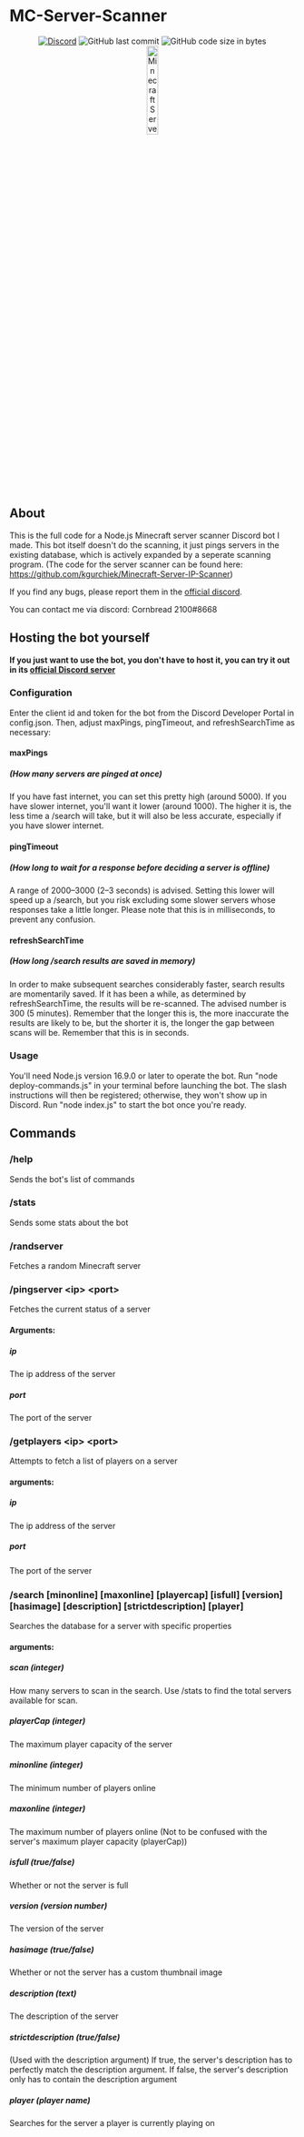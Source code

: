 # MC-Server-Scanner

<div align="center">
    <a href="https://discord.gg/Uy9m5TP5na"><img src="https://img.shields.io/discord/1005132317297221785?logo=discord" alt="Discord"/></a>
    <img src="https://img.shields.io/github/last-commit/kgurchiek/Minecraft-Server-Scanner-Discord-Bot" alt="GitHub last commit"/>
    <img src="https://img.shields.io/github/languages/code-size/kgurchiek/Minecraft-Server-Scanner-Discord-Bot" alt="GitHub code size in bytes"/>
    <br>
    <img src="https://raw.githubusercontent.com/kgurchiek/Minecraft-Server-Scanner-Discord-Bot/main/Icon.PNG" alt="Minecraft Server Scanner Icon" width="20%"/>
</div>

## About

This is the full code for a Node.js Minecraft server scanner Discord bot I made. This bot itself doesn't do the scanning, it just pings servers in the existing database, which is actively expanded by a seperate scanning program. (The code for the server scanner can be found here: https://github.com/kgurchiek/Minecraft-Server-IP-Scanner)

If you find any bugs, please report them in the [official discord](https://discord.gg/TSWcF2m67m).

You can contact me via discord: Cornbread 2100#8668

## Hosting the bot yourself
**If you just want to use the bot, you don't have to host it, you can try it out in its [official Discord server](https://discord.gg/TSWcF2m67m)** 

### Configuration
Enter the client id and token for the bot from the Discord Developer Portal in config.json. Then, adjust maxPings, pingTimeout, and refreshSearchTime as necessary:
#### maxPings
##### (How many servers are pinged at once)
If you have fast internet, you can set this pretty high (around 5000). If you have slower internet, you'll want it lower (around 1000). The higher it is, the less time a /search will take, but it will also be less accurate, especially if you have slower internet.

#### pingTimeout
##### (How long to wait for a response before deciding a server is offline)
A range of 2000–3000 (2–3 seconds) is advised. Setting this lower will speed up a /search, but you risk excluding some slower servers whose responses take a little longer. Please note that this is in milliseconds, to prevent any confusion.

#### refreshSearchTime
##### (How long /search results are saved in memory)
In order to make subsequent searches considerably faster, search results are momentarily saved. If it has been a while, as determined by refreshSearchTime, the results will be re-scanned. The advised number is 300 (5 minutes). Remember that the longer this is, the more inaccurate the results are likely to be, but the shorter it is, the longer the gap between scans will be. Remember that this is in seconds.

### Usage
You'll need Node.js version 16.9.0 or later to operate the bot. Run "node deploy-commands.js" in your terminal before launching the bot. The slash instructions will then be registered; otherwise, they won't show up in Discord. Run "node index.js" to start the bot once you're ready.

## Commands

### /help
Sends the bot's list of commands

### /stats
Sends some stats about the bot

### /randserver
Fetches a random Minecraft server

### /pingserver \<ip\> \<port\>
Fetches the current status of a server

#### Arguments:
##### ip
The ip address of the server
    
##### port
The port of the server

### /getplayers \<ip\> \<port\>
Attempts to fetch a list of players on a server

#### arguments:
##### ip
The ip address of the server
    
##### port
The port of the server
ㅤ
### /search <scan> [minonline] [maxonline] [playercap] [isfull] [version] [hasimage] [description] [strictdescription] [player]
Searches the database for a server with specific properties

#### arguments:
##### scan (integer)
How many servers to scan in the search. Use /stats to find the total servers available for scan.

##### playerCap (integer)
The maximum player capacity of the server

##### minonline (integer)
The minimum number of players online

##### maxonline (integer)
The maximum number of players online (Not to be confused with the server's maximum player capacity (playerCap))

##### isfull (true/false)
Whether or not the server is full

##### version (version number)
The version of the server

##### hasimage (true/false)
Whether or not the server has a custom thumbnail image

##### description (text)
The description of the server

##### strictdescription (true/false)
(Used with the description argument) If true, the server's description has to perfectly match the description argument. If false, the server's description only has to contain the description argument

##### player (player name)
Searches for the server a player is currently playing on
